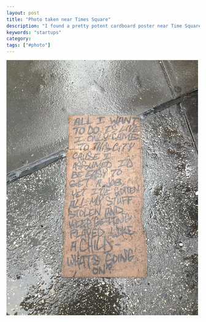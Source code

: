 ```yaml
---
layout: post
title: "Photo taken near Times Square"
description: "I found a pretty potent cardboard poster near Time Square"
keywords: "startups"
category:
tags: ["#photo"]
---
```


<img src="/assets/static/images/times-square-poster.jpg" />